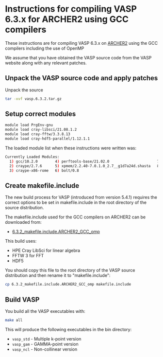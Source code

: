 Instructions for compiling VASP 6.3.x for ARCHER2 using GCC compilers
=====================================================================

These instructions are for compiling VASP 6.3.x on [ARCHER2](https://www.archer2.ac.uk)
using the GCC compilers including the use of OpenMP

We assume that you have obtained the VASP source code from the VASP website along
with any relevant patches.

Unpack the VASP source code and apply patches
---------------------------------------------

Unpack the source

```bash
tar -xvf vasp.6.3.2.tar.gz
```

Setup correct modules
---------------------

```bash
module load PrgEnv-gnu
module load cray-libsci/21.08.1.2
module load cray-fftw/3.3.8.13
module load cray-hdf5-parallel/1.12.1.1
```

The loaded module list when these instructions were written was:

```bash
Currently Loaded Modules:
  1) gcc/10.2.0        4) perftools-base/21.02.0                      7) epcc-setup-env    10) cray-libsci/21.08.1.2        13) cray-ucx/2.7.0-1
  2) craype/2.7.6      5) xpmem/2.2.40-7.0.1.0_2.7__g1d7a24d.shasta   8) load-epcc-module  11) cray-fftw/3.3.8.13           14) craype-network-ucx
  3) craype-x86-rome   6) bolt/0.8    
```

Create makefile.include
-----------------------

The new build process for VASP (introduced from version 5.4.1) requires the
correct options to be set in makefile.include in the root directory of the
source distribution.

The makefile.include used for the GCC compilers on ARCHER2 can be downloaded from:

* [6.3.2_makefile.include.ARCHER2_GCC_omp](6.3.2_makefile.include.ARCHER2_GCC_omp)

This build uses:

* HPE Cray LibSci for linear algebra
* FFTW 3 for FFT
* HDF5

You should copy this file to the root directory of the VASP source distribution
and then rename it to "makefile.include":

```bash
cp 6.3.2_makefile.include.ARCHER2_GCC_omp makefile.include
```

Build VASP
----------

You build all the VASP executables with:

```bash
make all
```

This will produce the following executables in the bin directory:

* `vasp_std` - Multiple k-point version
* `vasp_gam` - GAMMA-point version
* `vasp_ncl` - Non-collinear version



